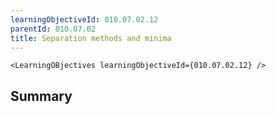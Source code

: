 ```yaml
---
learningObjectiveId: 010.07.02.12
parentId: 010.07.02
title: Separation methods and minima
---
```


```tsx eval
<LearningOBjectives learningObjectiveId={010.07.02.12} />
```

## Summary

